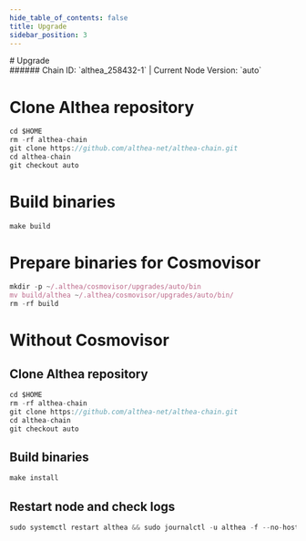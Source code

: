 ```yaml
---
hide_table_of_contents: false
title: Upgrade
sidebar_position: 3
---
```


<div class="h1-with-icon icon-althea">
# Upgrade
</div>
###### Chain ID: `althea_258432-1` | Current Node Version: `auto`


# Clone Althea repository
```js
cd $HOME
rm -rf althea-chain
git clone https://github.com/althea-net/althea-chain.git
cd althea-chain
git checkout auto
 ```

# Build binaries
```js
make build
 ```

# Prepare binaries for Cosmovisor
```js
mkdir -p ~/.althea/cosmovisor/upgrades/auto/bin
mv build/althea ~/.althea/cosmovisor/upgrades/auto/bin/
rm -rf build
```

# Without Cosmovisor
## Clone Althea repository
```js
cd $HOME
rm -rf althea-chain
git clone https://github.com/althea-net/althea-chain.git
cd althea-chain
git checkout auto
 ```

## Build binaries
```js
make install
 ```

## Restart node and check logs
```js
sudo systemctl restart althea && sudo journalctl -u althea -f --no-hostname -o cat
```